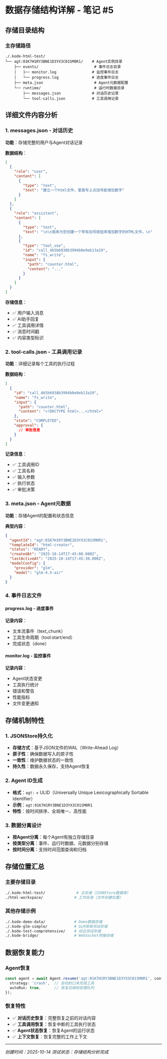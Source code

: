 # 数据存储结构详解 - 笔记 #5

## 存储目录结构

### 主存储路径
```
./.kode-html-test/
└── agt:01K7H1RY3BNE1D3YX3C01SM0R1/    # Agent实例目录
    ├── events/                         # 事件日志目录
    │   ├── monitor.log                # 监控事件日志
    │   └── progress.log               # 进度事件日志
    ├── meta.json                       # Agent元数据配置
    └── runtime/                        # 运行时数据目录
        ├── messages.json              # 对话历史记录
        └── tool-calls.json            # 工具调用记录
```

## 详细文件内容分析

### 1. messages.json - 对话历史
**功能**：存储完整的用户与Agent对话记录

**数据结构**：
```json
[
  {
    "role": "user",
    "content": [
      {
        "type": "text",
        "text": "建立一个html文件，里面写上点加号能增加数字"
      }
    ]
  },
  {
    "role": "assistant", 
    "content": [
      {
        "type": "text",
        "text": "\n\n我来为您创建一个带有加号按钮来增加数字的HTML文件。\n"
      },
      {
        "type": "tool_use",
        "id": "call_4b5b6938b3994b0e9eb13a19",
        "name": "fs_write",
        "input": {
          "path": "counter.html",
          "content": "..."
        }
      }
    ]
  }
]
```

**存储信息**：
- ✅ 用户输入消息
- ✅ AI助手回复
- ✅ 工具调用详情
- ✅ 消息时间戳
- ✅ 内容类型标识

### 2. tool-calls.json - 工具调用记录
**功能**：详细记录每个工具的执行过程

**数据结构**：
```json
[
  {
    "id": "call_4b5b6938b3994b0e9eb13a19",
    "name": "fs_write",
    "input": {
      "path": "counter.html",
      "content": "<!DOCTYPE html>...</html>"
    },
    "state": "COMPLETED",
    "approval": {
      // 审批信息
    }
  }
]
```

**记录信息**：
- ✅ 工具调用ID
- ✅ 工具名称
- ✅ 输入参数
- ✅ 执行状态
- ✅ 审批决策

### 3. meta.json - Agent元数据
**功能**：存储Agent的配置和状态信息

**典型内容**：
```json
{
  "agentId": "agt:01K7H1RY3BNE1D3YX3C01SM0R1",
  "templateId": "html-creator",
  "status": "READY",
  "createdAt": "2025-10-14T17:45:00.000Z",
  "lastActiveAt": "2025-10-14T17:45:30.000Z",
  "modelConfig": {
    "provider": "glm",
    "model": "glm-4.5-air"
  }
}
```

### 4. 事件日志文件

#### progress.log - 进度事件
**记录内容**：
- 文本流事件（text_chunk）
- 工具生命周期（tool:start/end）
- 完成状态（done）

#### monitor.log - 监控事件
**记录内容**：
- Agent状态变更
- 工具执行统计
- 错误和警告
- 性能指标
- 文件变更通知

## 存储机制特性

### 1. JSONStore持久化
- **存储方式**：基于JSON文件的WAL（Write-Ahead Log）
- **原子性**：确保数据写入的原子性
- **一致性**：维护数据状态的一致性
- **持久性**：数据永久保存，支持Agent恢复

### 2. Agent ID生成
- **格式**：`agt:` + ULID（Universally Unique Lexicographically Sortable Identifier）
- **示例**：`agt:01K7H1RY3BNE1D3YX3C01SM0R1`
- **特性**：按时间排序、全局唯一、高性能

### 3. 数据分离设计
- **按Agent分离**：每个Agent有独立存储目录
- **按类型分离**：事件、运行时数据、元数据分别存储
- **按时间分离**：支持时间范围查询和归档

## 存储位置汇总

### 主要存储目录
```bash
./.kode-html-test/              # 主存储（JSONStore数据库）
./html-workspace/              # 工作目录（文件创建位置）
```

### 其他存储示例
```bash
./.kode-demo-data/             # Demo数据存储
./.kode-glm-simple/            # GLM简单测试存储
./.kode-test-comprehensive/    # 综合测试存储
./.kode-bridge/                # WebSocket桥接存储
```

## 数据恢复能力

### Agent恢复
```typescript
const agent = await Agent.resume('agt:01K7H1RY3BNE1D3YX3C01SM0R1', config, deps, {
  strategy: 'crash',  // 自动封口未完成工具
  autoRun: true,      // 恢复后继续处理队列
});
```

### 恢复特性
- ✅ **对话历史恢复**：完整恢复之前的对话内容
- ✅ **工具调用恢复**：恢复中断的工具执行状态
- ✅ **Agent状态恢复**：恢复Agent的运行状态
- ✅ **上下文恢复**：恢复完整的工作上下文

---
*创建时间：2025-10-14*
*测试状态：存储结构分析完成*